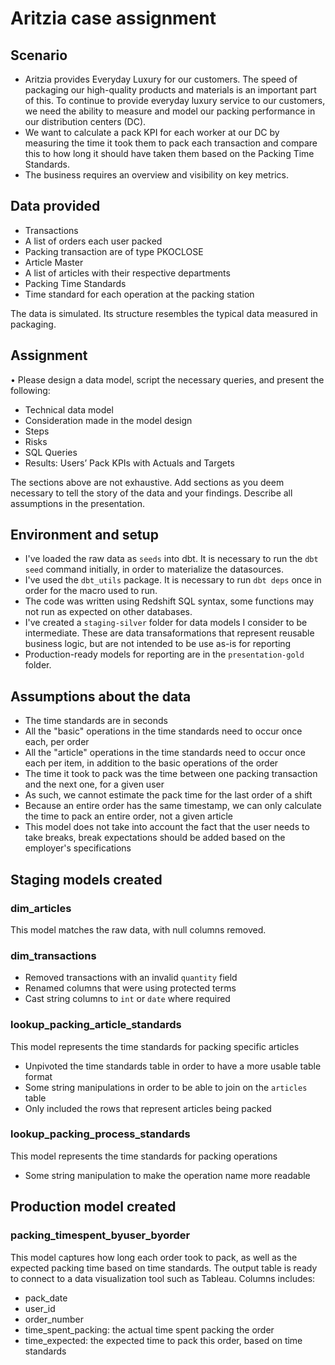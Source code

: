 # Aritzia case assignment

## Scenario 

- Aritzia provides Everyday Luxury for our customers. The
speed of packaging our high-quality products and materials
is an important part of this. To continue to provide everyday
luxury service to our customers, we need the ability to
measure and model our packing performance in our
distribution centers (DC).
- We want to calculate a pack KPI for each worker at our DC by
measuring the time it took them to pack each transaction and
compare this to how long it should have taken them based
on the Packing Time Standards.
- The business requires an overview and visibility on key
metrics.

## Data provided

- Transactions
- A list of orders each user packed
- Packing transaction are of type PKOCLOSE
- Article Master
- A list of articles with their respective departments
- Packing Time Standards
- Time standard for each operation at the packing
station

The data is simulated. Its structure resembles the typical data
measured in packaging.

## Assignment

• Please design a data model, script the necessary
queries, and present the following:

- Technical data model
- Consideration made in the model design
- Steps
- Risks
- SQL Queries
- Results: Users’ Pack KPIs with Actuals and
Targets

The sections above are not exhaustive. Add sections as
you deem necessary to tell the story of the data and your
findings. Describe all assumptions in the presentation.

## Environment and setup

- I've loaded the raw data as `seeds` into dbt. It is necessary to run the `dbt seed` command initially, in order to materialize the datasources.
- I've used the `dbt_utils` package. It is necessary to run `dbt deps` once in order for the macro used to run. 
- The code was written using Redshift SQL syntax, some functions may not run as expected on other databases.
- I've created a `staging-silver` folder for data models I consider to be intermediate. These are data transaformations that represent reusable business logic, but are not intended to be use as-is for reporting
- Production-ready models for reporting are in the `presentation-gold` folder.

## Assumptions about the data 

- The time standards are in seconds
- All the "basic" operations in the time standards need to occur once each, per order 
- All the "article" operations in the time standards need to occur once each per item, in addition to the basic operations of the order
- The time it took to pack was the time between one packing transaction and the next one, for a given user
- As such, we cannot estimate the pack time for the last order of a shift
- Because an entire order has the same timestamp, we can only calculate the time to pack an entire order, not a given article
- This model does not take into account the fact that the user needs to take breaks, break expectations should be added based on the employer's specifications

## Staging models created 

### dim_articles

This model matches the raw data, with null columns removed.

### dim_transactions

- Removed transactions with an invalid `quantity` field
- Renamed columns that were using protected terms
- Cast string columns to `int` or `date` where required

### lookup_packing_article_standards

This model represents the time standards for packing specific articles
- Unpivoted the time standards table in order to have a more usable table format
- Some string manipulations in order to be able to join on the `articles` table 
- Only included the rows that represent articles being packed 

### lookup_packing_process_standards

This model represents the time standards for packing operations
- Some string manipulation to make the operation name more readable

## Production model created 

### packing_timespent_byuser_byorder

This model captures how long each order took to pack, as well as the expected packing time based on time standards.
The output table is ready to connect to a data visualization tool such as Tableau.
Columns includes:

- pack_date
- user_id
- order_number
- time_spent_packing: the actual time spent packing the order 
- time_expected: the expected time to pack this order, based on time standards